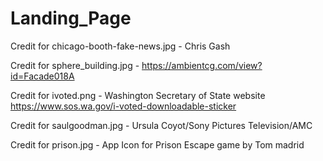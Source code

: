 # Landing_Page

Credit for chicago-booth-fake-news.jpg - Chris Gash

Credit for sphere_building.jpg - https://ambientcg.com/view?id=Facade018A

Credit for ivoted.png - Washington Secretary of State website https://www.sos.wa.gov/i-voted-downloadable-sticker

Credit for saulgoodman.jpg - Ursula Coyot/Sony Pictures Television/AMC

Credit for prison.jpg - App Icon for Prison Escape game by Tom madrid
